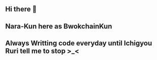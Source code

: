 ## Hi there 👋
## Nara-Kun here as BwokchainKun
## Always Writting code everyday until Ichigyou Ruri tell me to stop >_<

<!--
**BwokchainKun/BwokchainKun** is a ✨ _special_ ✨ repository because its `README.md` (this file) appears on your GitHub profile.

Here are some ideas to get you started:

- 🔭 I’m currently working on ...
- 🌱 I’m currently learning ...
- 👯 I’m looking to collaborate on ...
- 🤔 I’m looking for help with ...
- 💬 Ask me about ...
- 📫 How to reach me: ...
- 😄 Pronouns: ...
- ⚡ Fun fact: ...
-->
